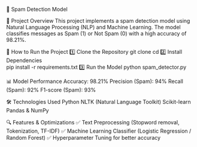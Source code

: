📌 Spam Detection Model

📖 Project Overview
This project implements a spam detection model using Natural Language Processing (NLP) and Machine Learning. The model classifies messages as Spam (1) or Not Spam (0) with a high accuracy of 98.21%.

🚀 How to Run the Project
1️⃣ Clone the Repository
    git clone <your-repo-link>
    cd <repo-folder>
2️⃣ Install Dependencies  
    pip install -r requirements.txt
3️⃣ Run the Model
    python spam_detector.py
    
📊 Model Performance
Accuracy: 98.21%
Precision (Spam): 94%
Recall (Spam): 92%
F1-score (Spam): 93%

🛠 Technologies Used
Python
NLTK (Natural Language Toolkit)
Scikit-learn
Pandas & NumPy

🔍 Features & Optimizations
✅ Text Preprocessing (Stopword removal, Tokenization, TF-IDF)
✅ Machine Learning Classifier (Logistic Regression / Random Forest)
✅ Hyperparameter Tuning for better accuracy
